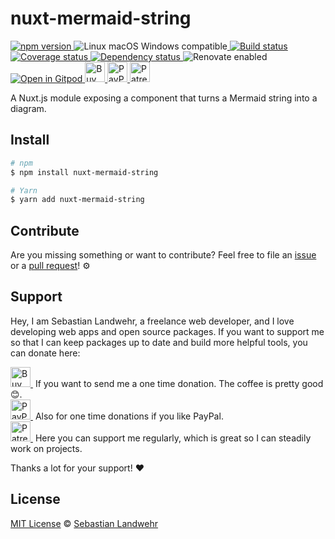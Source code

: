 <!-- TITLE/ -->
# nuxt-mermaid-string
<!-- /TITLE -->

<!-- BADGES/ -->
  <p>
    <a href="https://npmjs.org/package/nuxt-mermaid-string">
      <img
        src="https://img.shields.io/npm/v/nuxt-mermaid-string.svg"
        alt="npm version"
      >
    </a><img src="https://img.shields.io/badge/os-linux%20%7C%C2%A0macos%20%7C%C2%A0windows-blue" alt="Linux macOS Windows compatible"><a href="https://github.com/dword-design/nuxt-mermaid-string/actions">
      <img
        src="https://github.com/dword-design/nuxt-mermaid-string/workflows/build/badge.svg"
        alt="Build status"
      >
    </a><a href="https://codecov.io/gh/dword-design/nuxt-mermaid-string">
      <img
        src="https://codecov.io/gh/dword-design/nuxt-mermaid-string/branch/master/graph/badge.svg"
        alt="Coverage status"
      >
    </a><a href="https://david-dm.org/dword-design/nuxt-mermaid-string">
      <img src="https://img.shields.io/david/dword-design/nuxt-mermaid-string" alt="Dependency status">
    </a><img src="https://img.shields.io/badge/renovate-enabled-brightgreen" alt="Renovate enabled"><br/><a href="https://gitpod.io/#https://github.com/dword-design/nuxt-mermaid-string">
      <img src="https://gitpod.io/button/open-in-gitpod.svg" alt="Open in Gitpod">
    </a><a href="https://www.buymeacoffee.com/dword">
      <img
        src="https://www.buymeacoffee.com/assets/img/guidelines/download-assets-sm-2.svg"
        alt="Buy Me a Coffee"
        height="32"
      >
    </a><a href="https://paypal.me/SebastianLandwehr">
      <img
        src="https://dword-design.de/images/paypal.svg"
        alt="PayPal"
        height="32"
      >
    </a><a href="https://www.patreon.com/dworddesign">
      <img
        src="https://dword-design.de/images/patreon.svg"
        alt="Patreon"
        height="32"
      >
    </a>
</p>
<!-- /BADGES -->

<!-- DESCRIPTION/ -->
A Nuxt.js module exposing a component that turns a Mermaid string into a diagram.
<!-- /DESCRIPTION -->

<!-- INSTALL/ -->
## Install

```bash
# npm
$ npm install nuxt-mermaid-string

# Yarn
$ yarn add nuxt-mermaid-string
```
<!-- /INSTALL -->

<!-- LICENSE/ -->
## Contribute

Are you missing something or want to contribute? Feel free to file an [issue](https://github.com/dword-design/nuxt-mermaid-string/issues) or a [pull request](https://github.com/dword-design/nuxt-mermaid-string/pulls)! ⚙️

## Support

Hey, I am Sebastian Landwehr, a freelance web developer, and I love developing web apps and open source packages. If you want to support me so that I can keep packages up to date and build more helpful tools, you can donate here:

<p>
  <a href="https://www.buymeacoffee.com/dword">
    <img
      src="https://www.buymeacoffee.com/assets/img/guidelines/download-assets-sm-2.svg"
      alt="Buy Me a Coffee"
      height="32"
    >
  </a>&nbsp;If you want to send me a one time donation. The coffee is pretty good 😊.<br/>
  <a href="https://paypal.me/SebastianLandwehr">
    <img
      src="https://dword-design.de/images/paypal.svg"
      alt="PayPal"
      height="32"
    >
  </a>&nbsp;Also for one time donations if you like PayPal.<br/>
  <a href="https://www.patreon.com/dworddesign">
    <img
      src="https://dword-design.de/images/patreon.svg"
      alt="Patreon"
      height="32"
    >
  </a>&nbsp;Here you can support me regularly, which is great so I can steadily work on projects.
</p>

Thanks a lot for your support! ❤️

## License

[MIT License](https://opensource.org/licenses/MIT) © [Sebastian Landwehr](https://dword-design.de)
<!-- /LICENSE -->
